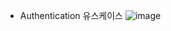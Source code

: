 - Authentication 유스케이스
![image](https://user-images.githubusercontent.com/57944099/173190748-49016576-c6a0-4067-8e41-cd5edf018cd1.png)

